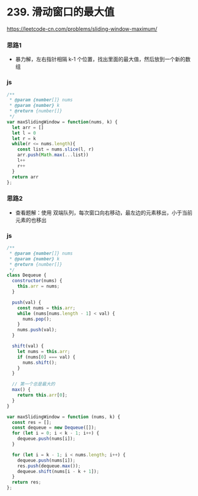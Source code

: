 # 239. 滑动窗口的最大值

https://leetcode-cn.com/problems/sliding-window-maximum/



### 思路1

* 暴力解，左右指针相隔 k-1 个位置，找出里面的最大值，然后放到一个新的数组

### js

``` js
/**
 * @param {number[]} nums
 * @param {number} k
 * @return {number[]}
 */
var maxSlidingWindow = function(nums, k) {
  let arr = []
  let l = 0
  let r = k
  while(r <= nums.length){
    const list = nums.slice(l, r)
    arr.push(Math.max(...list))
    l++
    r++
  }
  return arr
};
```

### 思路2

* 查看题解：使用 双端队列，每次窗口向右移动，最左边的元素移出，小于当前元素的也移出

### js

``` js
/**
 * @param {number[]} nums
 * @param {number} k
 * @return {number[]}
 */
class Dequeue {
  constructor(nums) {
    this.arr = nums;
  }

  push(val) {
    const nums = this.arr;
    while (nums[nums.length - 1] < val) {
      nums.pop();
    }
    nums.push(val);
  }

  shift(val) {
    let nums = this.arr;
    if (nums[0] === val) {
      nums.shift();
    }
  }

  // 第一个总是最大的
  max() {
    return this.arr[0];
  }
}

var maxSlidingWindow = function (nums, k) {
  const res = [];
  const dequeue = new Dequeue([]);
  for (let i = 0; i < k - 1; i++) {
    dequeue.push(nums[i]);
  }

  for (let i = k - 1; i < nums.length; i++) {
    dequeue.push(nums[i]);
    res.push(dequeue.max());
    dequeue.shift(nums[i - k + 1]);
  }
  return res;
};
```

